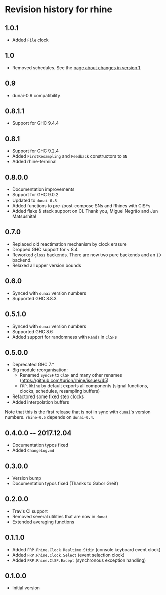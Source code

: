 # Revision history for rhine

## 1.0.1

* Added `File` clock

## 1.0

* Removed schedules. See the [page about changes in version 1](/version1.md).

## 0.9

* dunai-0.9 compatibility

## 0.8.1.1

* Support for GHC 9.4.4

## 0.8.1

* Support for GHC 9.2.4
* Added `FirstResampling` and `Feedback` constructors to `SN`
* Added rhine-terminal

## 0.8.0.0

* Documentation improvements
* Support for GHC 9.0.2
* Updated to `dunai-0.8`
* Added functions to pre-/post-compose SNs and Rhines with ClSFs
* Added flake & stack support on CI.
  Thank you, Miguel Negrão and Jun Matsushita!

## 0.7.0

* Replaced old reactimation mechanism by clock erasure
* Dropped GHC support for < 8.4
* Reworked `gloss` backends.
  There are now two pure backends and an `IO` backend.
* Relaxed all upper version bounds

## 0.6.0

* Synced with `dunai` version numbers
* Supported GHC 8.8.3

## 0.5.1.0

* Synced with `dunai` version numbers
* Supported GHC 8.6
* Added support for randomness with `RandT` in `ClSF`s

## 0.5.0.0

* Deprecated GHC 7.*
* Big module reorganisation:
  * Renamed `SyncSF` to `ClSF` and many other renames
    (https://github.com/turion/rhine/issues/45)
  * `FRP.Rhine` by default exports all components
    (signal functions, clocks, schedules, resampling buffers)
* Refactored some fixed step clocks
* Added interpolation buffers

Note that this is the first release that is not in sync
with `dunai`'s version numbers.
`rhine-0.5` depends on `dunai-0.4`.

## 0.4.0.0 -- 2017.12.04

* Documentation typos fixed
* Added `ChangeLog.md`

## 0.3.0.0

* Version bump
* Documentation typos fixed (Thanks to Gabor Greif)

## 0.2.0.0

* Travis CI support
* Removed several utilities that are now in `dunai`
* Extended averaging functions

## 0.1.1.0

* Added `FRP.Rhine.Clock.Realtime.Stdin` (console keyboard event clock)
* Added `FRP.Rhine.Clock.Select` (event selection clock)
* Added `FRP.Rhine.ClSF.Except` (synchronous exception handling)

## 0.1.0.0

* Initial version
